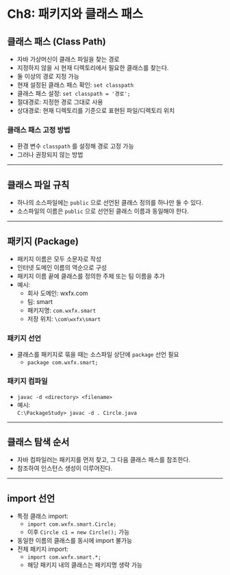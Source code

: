 # Ch8: 패키지와 클래스 패스

## 클래스 패스 (Class Path)
- 자바 가상머신이 클래스 파일을 찾는 경로
- 지정하지 않을 시 현재 디렉토리에서 필요한 클래스를 찾는다.
- 둘 이상의 경로 지정 가능
- 현재 설정된 클래스 패스 확인: `set classpath`
- 클래스 패스 설정: `set classpath = '경로';`
- 절대경로: 지정한 경로 그대로 사용
- 상대경로: 현재 디렉토리를 기준으로 표현된 파일/디렉토리 위치

### 클래스 패스 고정 방법
- 환경 변수 `classpath` 를 설정해 경로 고정 가능
- 그러나 권장되지 않는 방법

---

## 클래스 파일 규칙
- 하나의 소스파일에는 `public` 으로 선언된 클래스 정의를 하나만 둘 수 있다.
- 소스파일의 이름은 `public` 으로 선언된 클래스 이름과 동일해야 한다.

---

## 패키지 (Package)
- 패키지 이름은 모두 소문자로 작성
- 인터넷 도메인 이름의 역순으로 구성
- 패키지 이름 끝에 클래스를 정의한 주체 또는 팀 이름을 추가
- 예시:
  - 회사 도메인: wxfx.com
  - 팀: smart
  - 패키지명: `com.wxfx.smart`
  - 저장 위치: `\com\wxfx\smart`

### 패키지 선언
- 클래스를 패키지로 묶을 때는 소스파일 상단에 `package` 선언 필요
  - `package com.wxfx.smart;`

### 패키지 컴파일
- `javac -d <directory> <filename>`
- 예시:  
  `C:\PackageStudy> javac -d . Circle.java`

---

## 클래스 탐색 순서
- 자바 컴파일러는 패키지를 먼저 찾고, 그 다음 클래스 패스를 참조한다.
- 참조하여 인스턴스 생성이 이루어진다.

---

## import 선언
- 특정 클래스 import:
  - `import com.wxfx.smart.Circle;`
  - 이후 `Circle c1 = new Circle();` 가능
- 동일한 이름의 클래스를 동시에 import 불가능
- 전체 패키지 import:
  - `import com.wxfx.smart.*;`
  - 해당 패키지 내의 클래스는 패키지명 생략 가능
